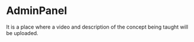 # AdminPanel
It is a place where a video and description of the concept being taught will be uploaded.

